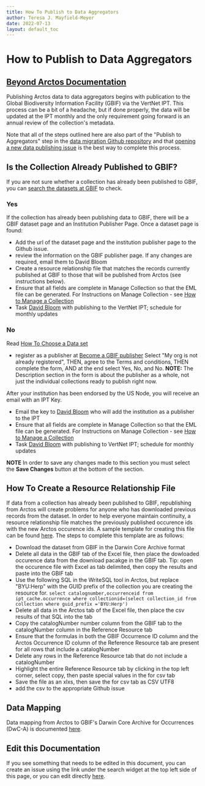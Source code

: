 ```yaml
---
title: How To Publish to Data Aggregators
author: Teresa J. Mayfield-Meyer
date: 2022-07-13
layout: default_toc
---
```


# How to Publish to Data Aggregators

## [Beyond Arctos Documentation](https://handbook.arctosdb.org/documentation/github.html)

Publishing Arctos data to data aggregators begins with publication to the Global Biodiversity Information Facility (GBIF) via the VertNet IPT. This process can be a bit of a headache, but if done properly, the data will be updated at the IPT monthly and the only requirement going forward is an annual review of the collection's metadata.

Note that all of the steps outlined here are also part of the "Publish to Aggregators" step in the [data migration Github repository](https://github.com/ArctosDB/data-migration/issues) and that [opening a new data publishing issue](https://github.com/ArctosDB/data-migration/issues/new?assignees=&labels=&template=12--publication-to-aggregators.md&title=Acronym+Collection+-+12.+Publish+to+Aggregators) is the best way to complete this process.

## Is the Collection Already Published to GBIF?

If you are not sure whether a collection has already been published to GBIF, you can [search the datasets at GBIF](https://www.gbif.org/dataset/search) to check. 

### Yes

If the collection has already been publishing data to GBIF, there will be a GBIF dataset page and an Institution Publisher Page.  Once a dataset page is found:

- Add the url of the dataset page and the institution publisher page to the Github issue.
- review the information on the GBIF publisher page. If any changes are required, email them to David Bloom
- Create a resource relationship file that matches the records currently published at GBIF to those that will be published from Arctos (see instructions below).
- Ensure that all fields are complete in Manage Collection so that the EML file can be generated. For Instructions on Manage Collection - see [How to Manage a Collection](https://handbook.arctosdb.org/how_to/How-to-Manage-a-Collection-in-Arctos.html)
- Task [David Bloom](https://arctos.database.museum/agent/21314879) with publishing to the VertNet IPT; schedule for monthly updates

### No

Read [How To Choose a Data set](https://discourse.gbif.org/t/how-to-choose-a-dataset-class-on-gbif-gbif-data-blog/1513)

- register as a publisher at [Become a GBIF publisher](https://www.gbif.org/become-a-publisher)
Select "My org is not already registered", THEN, agree to the Terms and conditions, THEN complete the form, AND at the end select Yes, No, and No. **NOTE:** The Description section in the form is about the publisher as a whole, not just the individual collections ready to publish right now. 

After your institution has been endorsed by the US Node, you will receive an email with an IPT Key.
-  Email the key to [David Bloom](https://arctos.database.museum/agent/21314879) who will add the institution as a publisher to the IPT 
- Ensure that all fields are complete in Manage Collection so that the EML file can be generated. For Instructions on Manage Collection - see [How to Manage a Collection](https://handbook.arctosdb.org/how_to/How-to-Manage-a-Collection-in-Arctos.html)
- Task [David Bloom](https://arctos.database.museum/agent/21314879) with publishing to VertNet IPT; schedule for monthly updates

**NOTE** In order to save any changes made to this section you must select the **Save Changes** button at the bottom of the section.

## How To Create a Resource Relationship File

If data from a collection has already been published to GBIF, republishing from Arctos will create problems for anyone who has downloaded previous records from the dataset. In order to help everyone maintain continuity, a resource relationship file matches the previously published occurence ids with the new Arctos occurence ids. A sample template for creating this file can be found [here](https://github.com/ArctosDB/documentation-wiki/blob/gh-pages/files/resource.reference.BYU.Herp.xlsx). The steps to complete this template are as follows:

 - Download the dataset from GBIF in the Darwin Core Archive format 
 - Delete all data in the GBIF tab of the Excel file, then place the dowloaded occurence data from the download pacakge in the GBIF tab. Tip: open the occurence file with Excel as tab delimited, then copy the results and paste into the GBIF tab 
 - Use the following SQL in the WriteSQL tool in Arctos, but replace "BYU:Herp" with the GUID prefix of the collection you are creating the resource for. 
 ```select catalognumber,occurrenceid from ipt_cache.occurrence where collectionid=(select collection_id from collection where guid_prefix ='BYU:Herp')``` 
 - Delete all data in the Arctos tab of the Excel file, then place the csv results of that SQL into the tab 
 - Copy the catalogNumber number column from the GBIF tab to the catalogNumber column in the Reference Resource tab 
 - Ensure that the formulas in both the GBIF Occurrence ID column and the Arctos Occurrence ID column of the Reference Resource tab are present for all rows that include a catalogNumber 
 - Delete any rows in the Reference Resource tab that do not include a catalogNumber 
 - Highlight the entire Reference Resource tab by clicking in the top left corner, select copy, then paste special values in the for csv tab 
 - Save the file as an xlxs, then save the for csv tab as CSV UTF8 
 - add the csv to the appropriate Github issue 

## Data Mapping

Data mapping from Arctos to GBIF's Darwin Core Archive for Occurrences (DwC-A) is documented [here](https://github.com/ArctosDB/PG_DDL/blob/master/shared_data/dwc_occurrence.sql).

## Edit this Documentation

If you see something that needs to be edited in this document, you can create an issue using the link under the search widget at the top left side of this page, or you can edit directly <a href="https://github.com/ArctosDB/documentation-wiki/edit/gh-pages/_how_to/How-to-Publish-to-GBIF.markdown" target="_blank">here</a>.
 
